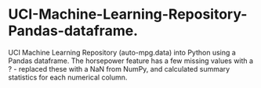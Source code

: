 # UCI-Machine-Learning-Repository-Pandas-dataframe.
UCI Machine Learning Repository (auto-mpg.data) into Python using a Pandas dataframe. 
The horsepower feature has a few missing values with a ? - replaced these with a NaN from
NumPy, and calculated summary statistics for each numerical column. 
